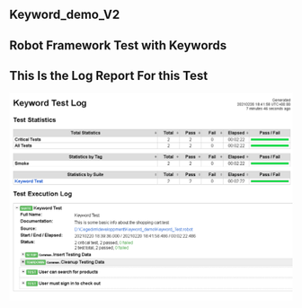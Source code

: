 ## Keyword_demo_V2
## Robot Framework Test with Keywords

## This Is the Log Report For this Test
![](Capture.PNG)
